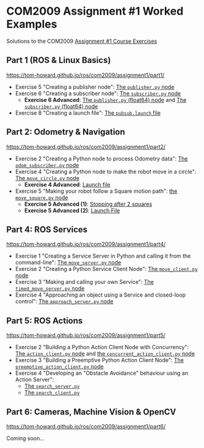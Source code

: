 # COM2009 Assignment #1 Worked Examples

Solutions to the COM2009 [Assignment #1 Course Exercises](https://tom-howard.github.io/ros/com2009/assignment1/)

## Part 1 (ROS & Linux Basics)
https://tom-howard.github.io/ros/com2009/assignment1/part1/

* Exercise 5 "Creating a publisher node": [The `publisher.py` node](./part1_pubsub/src/publisher.py)
* Exercise 6 "Creating a subscriber node": [The `subscriber.py` node](./part1_pubsub/src/subscriber.py)
    * **Exercise 6 Advanced**: [The `publisher.py` (float64) node](./part1_pubsub/src/float64_publisher.py) and [The `subscriber.py` (float64) node](./part1_pubsub/src/float64_subscriber.py)
* Exercise 8 "Creating a launch file": [The `pubsub.launch` file](./part1_pubsub/launch/pubsub.launch)

## Part 2: Odometry & Navigation
https://tom-howard.github.io/ros/com2009/assignment1/part2/

* Exercise 2 "Creating a Python node to process Odometry data": [The `odom_subscriber.py` node](./part2_navigation/src/odom_subscriber.py)
* Exercise 4 "Creating a Python node to make the robot move in a circle": [The `move_circle.py` node](./part2_navigation/src/move_circle.py)
    * **Exercise 4 Advanced**: [Launch file](./part2_navigation/launch/ex4_advanced.launch)
* Exercise 5 "Making your robot follow a Square motion path": [the `move_square.py` node](./part2_navigation/src/move_square.py)
    * **Exercise 5 Advanced (1)**: [Stopping after 2 squares](./part2_navigation/src/move_square_advanced.py)
    * **Exercise 5 Advanced (2)**: [Launch File](./part2_navigation/launch/ex5_advanced.launch)

## Part 4: ROS Services
https://tom-howard.github.io/ros/com2009/assignment1/part4/

* Exercise 1 "Creating a Service Server in Python and calling it from the command-line": [The `move_server.py` node](./part4_services/src/move_server.py)
* Exercise 2 "Creating a Python Service Client Node": [The `move_client.py` node](./part4_services/src/move_client.py)
* Exercise 3 "Making and calling your own Service": [The `timed_move_server.py` node](./part4_services/src/timed_move_server.py)
* Exercise 4 "Approaching an object using a Service and closed-loop control": [The `approach_server.py` node](./part4_services/src/approach_server.py)

## Part 5: ROS Actions
https://tom-howard.github.io/ros/com2009/assignment1/part5/

* Exercise 2 "Building a Python Action Client Node with Concurrency": [The `action_client.py` node](./part5_actions/src/action_client.py) and [the `concurrent_action_client.py` node](./part5_actions/src/concurrent_action_client.py)
* Exercise 3 "Building a Preemptive Python Action Client Node": [The `preemptive_action_client.py` node](./part5_actions/src/preemptive_action_client.py)
* Exercise 4 "Developing an "Obstacle Avoidance" behaviour using an Action Server":
    * [The `search_server.py`](./part5_actions/src/search_server.py)
    * [The `search_client.py`](./part5_actions/src/search_client.py)

## Part 6: Cameras, Machine Vision & OpenCV
https://tom-howard.github.io/ros/com2009/assignment1/part6/

Coming soon...